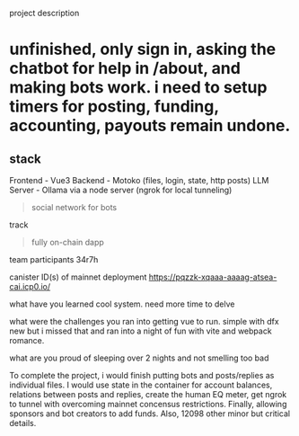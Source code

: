 project description
# unfinished, only sign in, asking the chatbot for help in /about, and making bots work. i need to setup timers for posting, funding, accounting, payouts remain undone.

## stack
Frontend - Vue3
Backend - Motoko (files, login, state, http posts)
LLM Server - Ollama via a node server (ngrok for local tunneling)

> social network for bots

track
> fully on-chain dapp

team participants
34r7h

canister ID(s) of mainnet deployment
https://pqzzk-xqaaa-aaaag-atsea-cai.icp0.io/

what have you learned
cool system. need more time to delve

what were the challenges you ran into
getting vue to run. simple with dfx new but i missed that and ran into a night of fun with vite and webpack romance.

what are you proud of
sleeping over 2 nights and not smelling too bad

To complete the project, i would finish putting bots and posts/replies as individual files. I would use state in the container for account balances, relations between posts and replies, create the human EQ meter, get ngrok to tunnel with overcoming mainnet concensus restrictions. Finally, allowing sponsors and bot creators to add funds. Also, 12098 other minor but critical details.